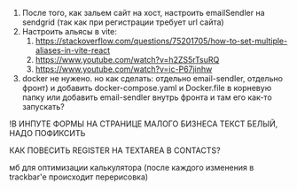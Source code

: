 1. После того, как зальем сайт на хост, настроить emailSendler на sendgrid (так как при регистрации требует url сайта)
2. Настроить альясы в vite:
   1. https://stackoverflow.com/questions/75201705/how-to-set-multiple-aliases-in-vite-react
   2. https://www.youtube.com/watch?v=h2ZS5rTsuRQ
   3. https://www.youtube.com/watch?v=ic-P67jinhw
3. docker не нужено. но как сделать: отдельно email-sendler, отдельно фронт) и добавить docker-compose.yaml и Docker.file в корневую папку или добавить email-sendler внутрь фронта и там его как-то запускать?

!В ИНПУТЕ ФОРМЫ НА СТРАНИЦЕ МАЛОГО БИЗНЕСА ТЕКСТ БЕЛЫЙ, НАДО ПОФИКСИТЬ

КАК ПОВЕСИТЬ REGISTER НА TEXTAREA В CONTACTS?

мб для оптимизации калькулятора (после каждого изменения в trackbar'e происходит перерисовка)